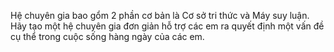 Hệ chuyên gia bao gổm 2 phần cơ bản là Cơ sở tri thức và Máy suy luận. Hãy tạo một hệ chuyên gia đơn giản hỗ trợ các em ra quyết định một vấn đề cụ thể trong cuộc sống hàng ngày của các em.
